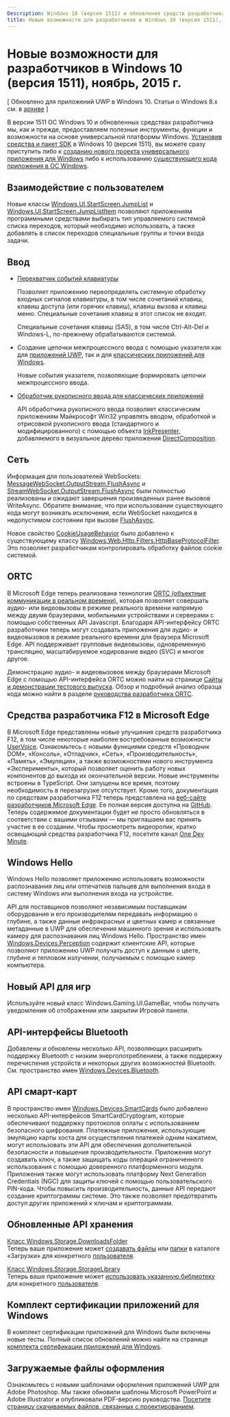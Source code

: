 ```yaml
---
Description: Windows 10 (версия 1511) и обновления средств разработчика обеспечивают доступ к средствам, компонентам и возможностям универсальной платформы Windows.
title: Новые возможности для разработчиков в Windows 10 (версия 1511), ноябрь, 2015 г.
---
```


# Новые возможности для разработчиков в Windows 10 (версия 1511), ноябрь, 2015 г.

\[ Обновлено для приложений UWP в Windows 10. Статьи о Windows 8.x см. в [архиве](http://go.microsoft.com/fwlink/p/?linkid=619132) \]

В версии 1511 ОС Windows 10 и обновленных средствах разработчика мы, как и прежде, предоставляем полезные инструменты, функции и возможности на основе универсальной платформы Windows. [Установив средства и пакет SDK](https://dev.windows.com/downloads) в Windows 10 (версия 1511), вы можете сразу приступить либо к [созданию нового проекта универсального приложения для Windows](https://msdn.microsoft.com/library/windows/apps/bg124288) либо к использованию [существующего кода приложения в ОС Windows](https://msdn.microsoft.com/library/windows/apps/mt238321).

## Взаимодействие с пользователем

Новые классы <a href="https://msdn.microsoft.com/library/windows/apps/windows.ui.startscreen.aspx">Windows.UI.StartScreen.JumpList</a> и <a href="https://msdn.microsoft.com/library/windows/apps/windows.ui.startscreen.aspx">Windows.UI.StartScreen.JumpListItem</a> позволяют приложениям программными средствами выбирать тип управляемого системой списка переходов, который необходимо использовать, а также добавлять в список переходов специальные группы и точки входа задачи.

## Ввод
                                        
* <a href="https://msdn.microsoft.com/library/windows/apps/windows.ui.input.keyboarddeliveryinterceptor.aspx">Перехватчик событий клавиатуры</a>
                                        
    Позволяет приложению переопределять системную обработку входных сигналов клавиатуры, в том числе сочетаний клавиш, клавиш доступа (или горячих клавиш), клавиш вызова и клавиш меню. Специальные сочетания клавиш в этот список не входят.

    Специальные сочетания клавиш (SAS), в том числе Ctrl-Alt-Del и Windows-L, по-прежнему обрабатываются системой.
                                        
* Создание цепочки межпроцессного ввода с помощью указателя как для <a href="https://msdn.microsoft.com/library/windows/apps/windows.ui.core.corewindow.aspx">приложений UWP</a>, так и для <a href="https://msdn.microsoft.com/library/windows/desktop/hh454903(v=vs.85).aspx">классических приложений для Windows</a>.
                                        
    Новые события указателя, позволяющие формировать цепочки межпроцессного ввода.    
                                        
* <a href="https://msdn.microsoft.com/library/windows/desktop/mt622165(v=vs.85).aspx">Обработчик рукописного ввода для классических приложений</a>
                                        
    API обработчика рукописного ввода позволяет классическим приложениям Майкрософт Win32 управлять вводом, обработкой и отрисовкой рукописного ввода (стандартного и модифицированного) с помощью объекта <a href="https://msdn.microsoft.com/library/windows/desktop/windows.ui.input.inking.inkpresenter.aspx">InkPresenter</a>, добавляемого в визуальное дерево приложения <a href="https://msdn.microsoft.com/library/windows/desktop/hh437371(v=vs.85).aspx">DirectComposition</a>.    
                                    
## Сеть
                                                                        
Информация для пользователей WebSockets: <a href="https://msdn.microsoft.com/library/windows/apps/windows.storage.streams.datawriter.flushasync.aspx">MessageWebSocket.OutputStream.FlushAsync</a> и <a href="https://msdn.microsoft.com/library/windows/apps/windows.storage.streams.datawriter.flushasync.aspx">StreamWebSocket.OutputStream.FlushAsync</a> были полностью реализованы и ожидают завершения произведенных ранее вызовов WriteAsync. Обратите внимание, что при использовании существующего кода могут возникать исключения, если WebSocket находится в недопустимом состоянии при вызове <a href="https://msdn.microsoft.com/library/windows/apps/windows.storage.streams.datawriter.flushasync.aspx">FlushAsync</a>.    

Новое свойство <a href="https://msdn.microsoft.com/library/windows/apps/windows.web.http.filters.httpbaseprotocolfilter.aspx">CookieUsageBehavior</a> было добавлено к существующему классу <a href="https://msdn.microsoft.com/library/windows/apps/windows.web.http.filters.httpbaseprotocolfilter.aspx">Windows.Web.Http.Filters.HttpBaseProtocolFilter</a>. Это позволяет разработчикам контролировать обработку файлов cookie системой.    
                                    
## ORTC
                                    
В Microsoft Edge теперь реализована технология <a href="https://msdn.microsoft.com/library/mt433097(v=vs.85).aspx">ORTC (объектные коммуникации в реальном времени)</a>, которая позволяет совершать аудио- или видеовызовы в режиме реального времени напрямую между двумя браузерами, мобильными устройствами и серверами с помощью собственных API Javascript. Благодаря API-интерфейсу ORTC разработчики теперь могут создавать приложения для аудио- и видеовызовов в режиме реального времени для браузера Microsoft Edge. API поддерживает групповые видеовызовы, одновременную трансляцию, масштабируемое кодирование видео (SVC) и многое другое.    

Демонстрацию аудио- и видеовызовов между браузерами Microsoft Edge с помощью API-интерфейса ORTC можно найти на странице <a href="/microsoft-edge/testdrive/demos/ortcdemo/">Сайты и демонстрации тестового выпуска</a>. Обзор и подробный анализ образца кода можно найти в разделе <a href="https://msdn.microsoft.com/library/mt588497(v=vs.85).aspx">руководства разработчика ORTC</a>.
                                        
## Средства разработчика F12 в Microsoft Edge
                                                                        
В Microsoft Edge представлены новые улучшения средств разработчика F12, в том числе некоторые наиболее востребованные возможности <a href="https://wpdev.uservoice.com/forums/257854-microsoft-edge-developer">UserVoice</a>. Ознакомьтесь с новыми функциями средств «Проводник DOM», «Консоль», «Отладчик», «Сеть», «Производительность», «Память», «Эмуляция», а также возможностями нового инструмента «Эксперименты», который позволяет оценить работу новых компонентов до выхода их окончательной версии. Новые инструменты встроены в TypeScript. Они запущены все время, поэтому необходимость в перезагрузке отсутствует. Кроме того, документация по средствам разработчика F12 теперь представлена на <a href="http://dev.modern.ie/">веб-сайте разработчиков Microsoft Edge</a>. Ее полная версия доступна на <a href="https://github.com/MicrosoftEdge/MicrosoftEdge-Documentation">GitHub</a>. Теперь содержимое документации будет не просто обновляться в соответствии с вашими отзывами — мы приглашаем вас принять участие в ее создании. Чтобы просмотреть видеоролик, кратко освещающий средства разработчика F12, посетите канал <a href="https://channel9.msdn.com/Blogs/One-Dev-Minute/Microsoft-Edge-F12-tools">One Dev Minute</a>.    
                                    
## Windows Hello
                                    
Windows Hello позволяет приложению использовать возможности распознавания лиц или отпечатков пальцев для выполнения входа в систему Windows или выполнения входа на устройстве.

API для поставщиков позволяют независимым поставщикам оборудования и его производителям передавать информацию о глубине, а также данные инфракрасных и цветных камер и связанные метаданные в UWP для обеспечения машинного зрения и использовать камеру для распознавания лиц Windows Hello. Пространство имен <a href="http://go.microsoft.com/fwlink/?LinkId=691697">Windows.Devices.Perception</a> содержит клиентские API, которые позволяют приложению UWP получать доступ к данным о цвете, глубине и тепловом излучении, получаемым с помощью камер компьютера.
                                    
## Новый API для игр

Используйте новый класс Windows.Gaming.UI.GameBar, чтобы получать уведомления об отображении или закрытии Игровой панели.    
                            
                                    
## API-интерфейсы Bluetooth
                                    
Добавлены и обновлены несколько API, позволяющих расширить поддержку Bluetooth с низким энергопотреблением, а также поддержку перечисления устройств и некоторых других возможностей Bluetooth. См. пространство имен <a href="https://msdn.microsoft.com/library/windows/apps/windows.devices.bluetooth.aspx">Windows.Devices.Bluetooth</a>.    
                                   
## API смарт-карт ## 

В пространство имен <a href="https://msdn.microsoft.com/library/windows/apps/windows.devices.smartcards.aspx">Windows.Devices.SmartCards</a> было добавлено несколько API-интерфейсов SmartCardCryptogram, которые обеспечивают поддержку протоколов оплаты с использованием безопасного шифрования. Платежные приложения, использующие эмуляцию карты хоста для осуществления платежей одним нажатием, могут использовать эти API для обеспечения дополнительной безопасности и повышения производительности. Приложения могут создавать ключ, а также защищать коды операций ограниченного использования с помощью доверенного платформенного модуля. Приложения также могут использовать платформу Next Generation Credentials (NGC) для защиты ключей с помощью пользовательского PIN-кода. Чтобы повысить производительность, данные API передают создание криптограммы системе. Это также позволяет предотвратить доступ других приложений к ключам и криптограммам.    
                                    
## Обновленные API хранения ## 
    
<a href="https://msdn.microsoft.com/library/windows/apps/windows.storage.downloadsfolder.aspx">Класс Windows.Storage.DownloadsFolder</a><br />
Теперь ваше приложение может <a href="https://msdn.microsoft.com/library/windows/apps/windows.storage.downloadsfolder.createfileforuserasync.aspx">создавать файлы</a> или <a href="https://msdn.microsoft.com/library/windows/apps/windows.storage.downloadsfolder.createfolderforuserasync.aspx">папки</a> в каталоге «Загрузки» для конкретного <a href="https://msdn.microsoft.com/library/windows/apps/windows.system.user.aspx">пользователя</a>.
                                            
<a href="https://msdn.microsoft.com/library/windows/apps/windows.storage.storagelibrary.aspx">Класс Windows.Storage.StorageLibrary</a><br />
Теперь ваше приложение может <a href="https://msdn.microsoft.com/library/windows/apps/windows.storage.storagelibrary.getlibraryforuserasync.aspx">использовать указанную библиотеку</a> для конкретного <a href="https://msdn.microsoft.com/library/windows/apps/windows.system.user.aspx">пользователя</a>.
                                    
## Комплект сертификации приложений для Windows ## 
                                    
В комплект сертификации приложений для Windows были включены новые тесты. Полный список обновлений можно найти на странице <a href="/develop/app-certification-kit">комплекта сертификации приложений для Windows</a>.    
                                    
## Загружаемые файлы оформления ## 

Ознакомьтесь с новыми шаблонами оформления приложений UWP для Adobe Photoshop. Мы также обновили шаблоны Microsoft PowerPoint и Adobe Illustrator и опубликовали PDF-версию руководства. <a href="/design/assets">Посетите страницу скачиваемых файлов, связанных с проектированием</a>.    




<!--HONumber=Mar16_HO5-->


